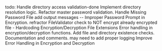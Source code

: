 todo:
Handle directory access validation-done
Implement directory resolution logic.
Refactor master password validation.
Handle Missing Password File
add output messages -- Improper Password Prompt in Encryption.
refractor FileValidator
check to NOT encrypt already encrypted file - Hardcoding Encryption/Decryption File Extensions
Error handling in encryption/decryption functions.
Add file and directory existence checks.
Documentation and comments.
may need to add proper logging
Improve Error Handling in Encryption and Decryption

